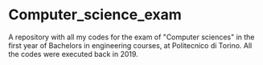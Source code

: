 # Computer_science_exam
A repository with all my codes for the exam of "Computer sciences" in the first year of Bachelors in engineering courses, at Politecnico di Torino.
All the codes were executed back in 2019.
